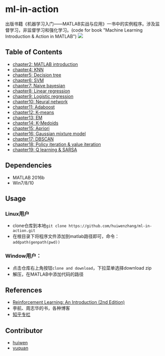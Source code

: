 # ml-in-action
出版书籍《机器学习入门——MATLAB实战与应用》一书中的实例程序。涉及监督学习，非监督学习和强化学习。(code for book "Machine Learning Introduction &amp; Action in MATLAB")
![](https://github.com/huiwenzhang/ml-in-action/blob/master/frontpage.png)

## Table of Contents

- [chapter2: MATLAB introduction](chapter2/)
- [chapter4: KNN](chapter4/)
- [chapter5: Decision tree](chapter5/)
- [chapter6: SVM](chapter6/)
- [chapter7: Naive bayesian](chapter7/)
- [chapter8: Linear regression](chapter8/)
- [chapter9: Logistic regression](chapter9/)
- [chapter10: Neural network](chapter10/)
- [chapter11: Adaboost](chapter11/)
- [chapter12: K-means](chapter12/)
- [chapter13: EM](chapter13/)
- [chapter14: K-Medoids](chapter14/)
- [chapter15: Apriori](chapter15/)
- [chapter16: Gaussian mixture model](chapter16/)
- [chapter17: DBSCAN](chapter17/)
- [chapter18: Policy iteration & value iteration](chapter18/)
- [chapter19: Q learning & SARSA](chapter19/)

## Dependencies
- MATLAB 2016b
- Win7/8/10

## Usage
### Linux用户
- clone仓库到本地`git clone https://github.com/huiwenzhang/ml-in-action.git`
- 在根目录下将程序文件添加到matlab路径即可，命令：`addpath(genpath(pwd))`
### Window用户：
- 点击仓库右上角按钮`clone and download`，下拉菜单选择download zip
- 解压，在MATLAB中添加代码的路径

## References
- [Reinforcement Learning: An Introduction (2nd Edition)](http://incompleteideas.net/sutton/book/bookdraft2017june.pdf)
- 李航、周志华的书，各种博客
- [知乎专栏](https://zhuanlan.zhihu.com/c_1060499676423471104)

## Contributor
- [huiwen](https://github.com/huiwenzhang)
- [yuquan](https://github.com/Ericyuquan)


